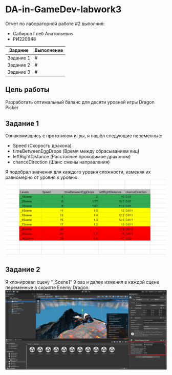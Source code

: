 # DA-in-GameDev-labwork3
Отчет по лабораторной работе #2 выполнил:
- Сабиров Глеб Анатольевич
- РИ220948


| Задание | Выполнение |
| ------ | ------ |
| Задание 1 | # |
| Задание 2 | # |
| Задание 3 | # |

## Цель работы
Разработать оптимальный баланс для десяти уровней игры Dragon Picker

## Задание 1
Ознакомившись с прототипом игры, я нашёл следующие переменные:
- Speed (Скорость дракона)
- timeBetweenEggDrops (Время между сбрасыванием яиц)
- leftRightDistance (Расстояние проходимое драконом)
- chanceDirection (Шанс смены направления)

Я подобрал значения для каждого уровня сложности, изменяя их равномерно от уровня к уровню:
![image](https://github.com/nosova666/DA-in-GameDev-labwork3/blob/main/lvl%20difficulty.png)

## Задание 2
Я клонировал сцену "_Scene1" 9 раз и далее изменил в каждой сцене переменные в скрипте Enemy Dragon:
![image](https://github.com/nosova666/DA-in-GameDev-labwork3/blob/main/%D0%A1%D0%BD%D0%B8%D0%BC%D0%BE%D0%BA%20%D1%8D%D0%BA%D1%80%D0%B0%D0%BD%D0%B0%202023-11-17%20062919.png)

